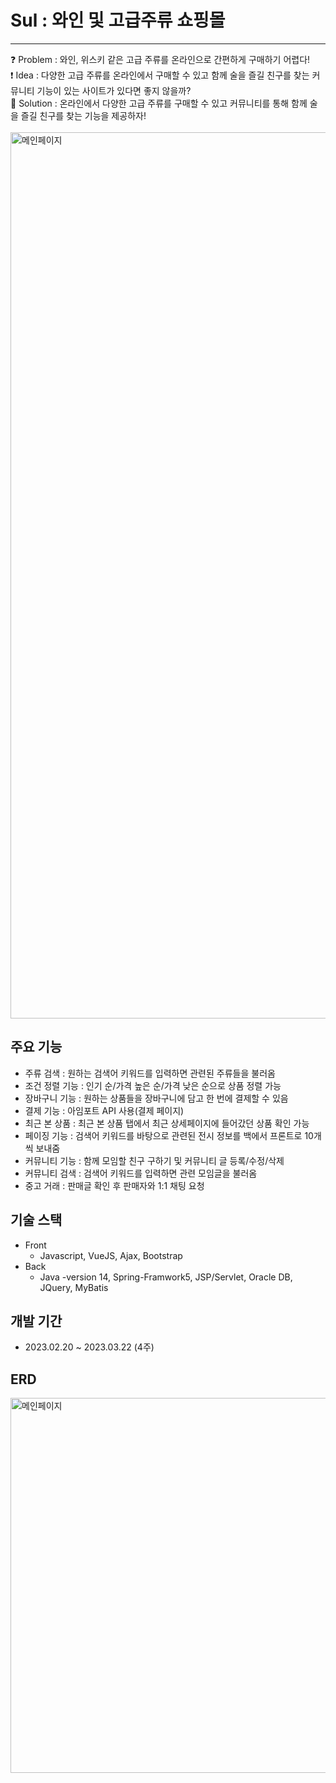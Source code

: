 # Sul : 와인 및 고급주류 쇼핑몰
<hr>
❓ Problem : 와인, 위스키 같은 고급 주류를 온라인으로 간편하게 구매하기 어렵다!<br>
❗️ Idea : 다양한 고급 주류를 온라인에서 구매할 수 있고 함께 술을 즐길 친구를 찾는 커뮤니티 기능이 있는 사이트가 있다면 좋지 않을까?<br>
💯 Solution : 온라인에서 다양한 고급 주류를 구매할 수 있고 커뮤니티를 통해 함께 술을 즐길 친구를 찾는 기능을 제공하자!
<br>
<br>

<img width="1418" alt="메인페이지" src="https://user-images.githubusercontent.com/113018906/231677583-a99b93ec-dee4-481c-95f6-56bd4c7407f3.png">


## 주요 기능
- 주류 검색 : 원하는 검색어 키워드를 입력하면 관련된 주류들을 불러옴
- 조건 정렬 기능 : 인기 순/가격 높은 순/가격 낮은 순으로 상품 정렬 가능
- 장바구니 기능 : 원하는 상품들을 장바구니에 담고 한 번에 결제할 수 있음
- 결제 기능 : 아임포트 API 사용(결제 페이지)
- 최근 본 상품 : 최근 본 상품 탭에서 최근 상세페이지에 들어갔던 상품 확인 가능
- 페이징 기능 : 검색어 키워드를 바탕으로 관련된 전시 정보를 백에서 프론트로 10개씩 보내줌
- 커뮤니티 기능 : 함께 모임할 친구 구하기 및 커뮤니티 글 등록/수정/삭제
- 커뮤니티 검색 : 검색어 키워드를 입력하면 관련 모임글을 불러옴
- 중고 거래 : 판매글 확인 후 판매자와 1:1 채팅 요청 

## 기술 스택
- Front
  - Javascript, VueJS, Ajax, Bootstrap<br>
- Back
  - Java -version 14, Spring-Framwork5, JSP/Servlet, Oracle DB, JQuery, MyBatis

## 개발 기간
- 2023.02.20 ~ 2023.03.22 (4주)
## ERD
<img width="600" alt="메인페이지" src="https://user-images.githubusercontent.com/113018906/231682309-2be7cc81-f742-4881-bb7a-d00b892bd7fd.png">

